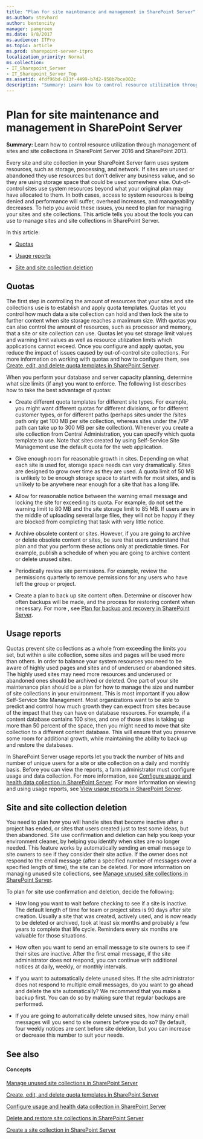```yaml
---
title: "Plan for site maintenance and management in SharePoint Server"
ms.author: stevhord
author: bentoncity
manager: pamgreen
ms.date: 9/8/2017
ms.audience: ITPro
ms.topic: article
ms.prod: sharepoint-server-itpro
localization_priority: Normal
ms.collection:
- IT_Sharepoint_Server
- IT_Sharepoint_Server_Top
ms.assetid: 4fdf96bd-813f-4499-b7d2-958b7bce002c
description: "Summary: Learn how to control resource utilization through management of sites and site collections in SharePoint Server 2016 and SharePoint 2013."
---
```


# Plan for site maintenance and management in SharePoint Server

 **Summary:** Learn how to control resource utilization through management of sites and site collections in SharePoint Server 2016 and SharePoint 2013. 
  
Every site and site collection in your SharePoint Server farm uses system resources, such as storage, processing, and network. If sites are unused or abandoned they use resources but don't deliver any business value, and so they are using storage space that could be used somewhere else. Out-of-control sites use system resources beyond what your original plan may have allocated to them. In both cases, access to system resources is being denied and performance will suffer, overhead increases, and manageability decreases. To help you avoid these issues, you need to plan for managing your sites and site collections. This article tells you about the tools you can use to manage sites and site collections in SharePoint Server.
  
In this article:
  
- [Quotas](#section1)
    
- [Usage reports](#section2)
    
- [Site and site collection deletion](#section3)
    
## Quotas
<a name="section1"> </a>

The first step in controlling the amount of resources that your sites and site collections use is to establish and apply quota templates. Quotas let you control how much data a site collection can hold and then lock the site to further content when site storage reaches a maximum size. With quotas you can also control the amount of resources, such as processor and memory, that a site or site collection can use. Quotas let you set storage limit values and warning limit values as well as resource utilization limits which applications cannot exceed. Once you configure and apply quotas, you reduce the impact of issues caused by out-of-control site collections. For more information on working with quotas and how to configure them, see [Create, edit, and delete quota templates in SharePoint Server](create-edit-and-delete-quota-templates.md).
  
When you perform your database and server capacity planning, determine what size limits (if any) you want to enforce. The following list describes how to take the best advantage of quotas:
  
- Create different quota templates for different site types. For example, you might want different quotas for different divisions, or for different customer types, or for different paths (perhaps sites under the /sites path only get 100 MB per site collection, whereas sites under the /VIP path can take up to 300 MB per site collection). Whenever you create a site collection from Central Administration, you can specify which quota template to use. Note that sites created by using Self-Service Site Management use the default quota for the web application.
    
- Give enough room for reasonable growth in sites. Depending on what each site is used for, storage space needs can vary dramatically. Sites are designed to grow over time as they are used. A quota limit of 50 MB is unlikely to be enough storage space to start with for most sites, and is unlikely to be anywhere near enough for a site that has a long life.
    
- Allow for reasonable notice between the warning email message and locking the site for exceeding its quota. For example, do not set the warning limit to 80 MB and the site storage limit to 85 MB. If users are in the middle of uploading several large files, they will not be happy if they are blocked from completing that task with very little notice.
    
- Archive obsolete content or sites. However, if you are going to archive or delete obsolete content or sites, be sure that users understand that plan and that you perform these actions only at predictable times. For example, publish a schedule of when you are going to archive content or delete unused sites.
    
- Periodically review site permissions. For example, review the permissions quarterly to remove permissions for any users who have left the group or project.
    
- Create a plan to back up site content often. Determine or discover how often backups will be made, and the process for restoring content when necessary. For more , see [Plan for backup and recovery in SharePoint Server](../administration/backup-and-recovery-planning.md).
    
## Usage reports
<a name="section2"> </a>

Quotas prevent site collections as a whole from exceeding the limits you set, but within a site collection, some sites and pages will be used more than others. In order to balance your system resources you need to be aware of highly used pages and sites and of underused or abandoned sites. The highly used sites may need more resources and underused or abandoned ones should be archived or deleted. One part of your site maintenance plan should be a plan for how to manage the size and number of site collections in your environment. This is most important if you allow Self-Service Site Management. Most organizations want to be able to predict and control how much growth they can expect from sites because of the impact that they can have on database resources. For example, if a content database contains 100 sites, and one of those sites is taking up more than 50 percent of the space, then you might need to move that site collection to a different content database. This will ensure that you preserve some room for additional growth, while maintaining the ability to back up and restore the databases.
  
In SharePoint Server usage reports let you track the number of hits and number of unique users for a site or site collection on a daily and monthly basis. Before you can view the reports, a farm administrator must configure usage and data collection. For more information, see [Configure usage and health data collection in SharePoint Server](../administration/configure-usage-and-health-data-collection.md). For more information on viewing and using usage reports, see [View usage reports in SharePoint Server](../administration/view-usage-reports.md).
  
## Site and site collection deletion
<a name="section3"> </a>

You need to plan how you will handle sites that become inactive after a project has ended, or sites that users created just to test some ideas, but then abandoned. Site use confirmation and deletion can help you keep your environment cleaner, by helping you identify when sites are no longer needed. This feature works by automatically sending an email message to site owners to see if they consider their site active. If the owner does not respond to the email message (after a specified number of messages over a specified length of time), the site can be deleted. For more information on managing unused site collections, see [Manage unused site collections in SharePoint Server](manage-unused-site-collections.md).
  
To plan for site use confirmation and deletion, decide the following:
  
- How long you want to wait before checking to see if a site is inactive. The default length of time for team or project sites is 90 days after site creation. Usually a site that was created, actively used, and is now ready to be deleted or archived, took at least six months and probably a few years to complete that life cycle. Reminders every six months are valuable for those situations.
    
- How often you want to send an email message to site owners to see if their sites are inactive. After the first email message, if the site administrator does not respond, you can continue with additional notices at daily, weekly, or monthly intervals.
    
- If you want to automatically delete unused sites. If the site administrator does not respond to multiple email messages, do you want to go ahead and delete the site automatically? We recommend that you make a backup first. You can do so by making sure that regular backups are performed.
    
- If you are going to automatically delete unused sites, how many email messages will you send to site owners before you do so? By default, four weekly notices are sent before site deletion, but you can increase or decrease this number to suit your needs.
    
## See also
<a name="section3"> </a>

#### Concepts

[Manage unused site collections in SharePoint Server](manage-unused-site-collections.md)
  
[Create, edit, and delete quota templates in SharePoint Server](create-edit-and-delete-quota-templates.md)
  
[Configure usage and health data collection in SharePoint Server](../administration/configure-usage-and-health-data-collection.md)
  
[Delete and restore site collections in SharePoint Server](delete-and-restore-site-collections.md)
  
[Create a site collection in SharePoint Server](create-a-site-collection.md)

